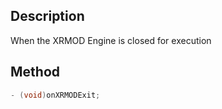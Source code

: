 ## Description

When the XRMOD Engine is closed for execution

## Method

```objectivec
- (void)onXRMODExit;
```

